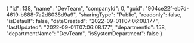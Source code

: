 {
  "id": 138,
  "name": "DevTeam",
  "companyId": 0,
  "guid": "904ce22f-eb7d-4619-b688-7a2d8038d9a9",
  "sharingType": "Public",
  "readonly": false,
  "isDefault": false,
  "dateCreated": "2022-09-01T07:06:08.177",
  "lastUpdated": "2022-09-01T07:06:08.177",
  "departmentId": 158,
  "departmentName": "DevTeam",
  "isSystemDepartment": false
}
